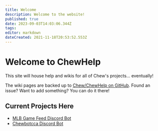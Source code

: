 ```yaml
---
title: Welcome
description: Welcome to the website!
published: true
date: 2023-09-03T14:03:06.344Z
tags: 
editor: markdown
dateCreated: 2021-11-18T20:53:52.553Z
---
```


# Welcome to ChewHelp

This site will house help and wikis for all of Chew's projects... eventually!

The wiki pages are backed up to [Chew/ChewHelp on GitHub](https://github.com/Chew/ChewHelp). Found an issue? Want to add something? You can do it there!

## Current Projects Here

- [MLB Game Feed Discord Bot](/bots/discord/mlb-game-feed)
- [Chewbotcca Discord Bot](/bots/discord/chewbotcca)
